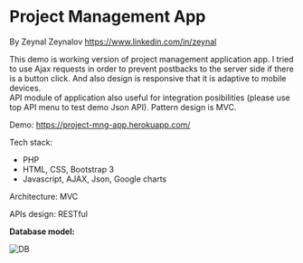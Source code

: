 # Project Management App
By Zeynal Zeynalov
https://www.linkedin.com/in/zeynal

This demo is working version of project management application app. I tried to use Ajax requests in order to prevent postbacks to the server side if there is a button click. And also design is responsive that it is adaptive to mobile devices.  
API module of application also useful for integration posibilities (please use top API menu to test demo Json API).
Pattern design is MVC.

Demo: https://project-mng-app.herokuapp.com/

Tech stack:
- PHP
- HTML, CSS, Bootstrap 3
- Javascript, AJAX, Json, Google charts

Architecture: MVC

APIs design:  RESTful

**Database model:**

![DB](https://raw.githubusercontent.com/zeynalzeynalov/project-management-app/master/public_app/images/db_er_diagram.png)
